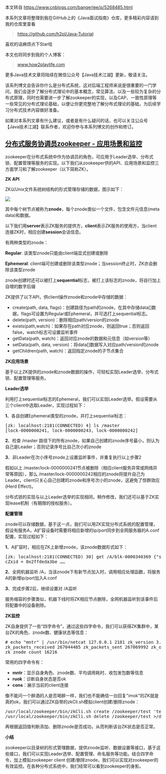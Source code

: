 本文转自 https://www.cnblogs.com/bangerlee/p/5268485.html

本系列文章将整理到我在GitHub上的《Java面试指南》仓库，更多精彩内容请到我的仓库里查看
> https://github.com/h2pl/Java-Tutorial

喜欢的话麻烦点下Star哈

本文也将同步到我的个人博客：
> www.how2playlife.com

更多Java技术文章将陆续在微信公众号【Java技术江湖】更新，敬请关注。

该系列博文会告诉你什么是分布式系统，这对后端工程师来说是很重要的一门学问，我们会逐步了解分布式理论中的基本概念，常见算法、以及一些较为复杂的分布式原理，同时也需要进一步了解zookeeper的实现，以及CAP、一致性原理等一些常见的分布式理论基础，以便让你更完整地了解分布式理论的基础，为后续学习分布式技术内容做好准备。

如果对本系列文章有什么建议，或者是有什么疑问的话，也可以关注公众号【Java技术江湖】联系作者，欢迎你参与本系列博文的创作和修订。

<!-- more -->


## [分布式服务协调员zookeeper - 应用场景和监控](https://www.cnblogs.com/bangerlee/p/4427331.html)

zookeeper在分布式系统中作为协调员的角色，可应用于Leader选举、分布式锁、配置管理等服务的实现。以下我们从zookeeper供的API、应用场景和监控三方面学习和了解zookeeper（以下简称ZK）。





**ZK API**

ZK以Unix文件系统树结构的形式管理存储的数据，图示如下：

![](https://images0.cnblogs.com/blog2015/116770/201504/142337054797921.png)

其中每个树节点被称为**znode**，每个znode类似一个文件，包含文件元信息(meta data)和数据。

以下我们用**server**表示ZK服务的提供方，**client**表示ZK服务的使用方，当client连接ZK时，相应创建**session**会话信息。

有两种类型的znode：

**Regular**: 该类型znode只能由client端显式创建或删除

**Ephemeral**: client端可创建或删除该类型znode；当session终止时，ZK亦会删除该类型znode

znode创建时还可以被打上**sequential**标志，被打上该标志的znode，将自行加上自增的数字后缀

ZK提供了以下API，供client操作znode和znode中存储的数据：

*   create(path, data, flags)：创建路径为path的znode，在其中存储data[]数据，flags可设置为Regular或Ephemeral，并可选打上sequential标志。
*   delete(path, version)：删除相应path/version的znode
*   exists(path,watch)：如果存在path对应znode，则返回true；否则返回false，watch标志可设置监听事件
*   getData(path, watch)：返回对应znode的数据和元信息（如version等）
*   setData(path, data, version)：将data[]数据写入对应path/version的znode
*   getChildren(path, watch)：返回指定znode的子节点集合

**ZK应用场景**

基于以上ZK提供的znode和znode数据的操作，可轻松实现Leader选举、分布式锁、配置管理等服务。

**Leader选举**

利用打上sequential标志的Ephemeral，我们可以实现Leader选举。假设需要从三个client中选取Leader，实现过程如下：

**1**、各自创建Ephemeral类型的znode，并打上sequential标志：



<pre>[zk: localhost:2181(CONNECTED) 4] ls /master
[lock-0000000241, lock-0000000243, lock-0000000242]</pre>



**2**、检查 /master 路径下的所有znode，如果自己创建的znode序号最小，则认为自己是Leader；否则记录序号比自己次小的znode

**3**、非Leader在次小序号znode上设置监听事件，并重复执行以上步骤2

假如以上 /master/lock-0000000241节点被删除（相应client服务异常或网络异常等原因），那么 /master/lock-0000000242相应的znode将提升自己为Leader。client只关心自己创建的znode和序号次小的znode，这避免了惊群效应(Herd Effect)。

分布式锁的实现与以上Leader选举的实现相同，稍作修改，我们还可以基于ZK实现lease机制（有期限的授权服务）。

**配置管理**

znode可以存储数据，基于这一点，我们可以用ZK实现分布式系统的配置管理，假设有服务A，A扩容设备时需要将相应新增的ip/port同步到全网服务器的A.conf配置，实现过程如下：

**1**、A扩容时，相应在ZK上新增znode，该znode数据形式如下：



<pre>[zk: localhost:2181(CONNECTED) 30] get /A/blk-0000340369 {"svr_info": [{"ip": "1.1.1.1.", "port": "11000"}]}
cZxid = 0x2ffdeda3be ……</pre>



**2**、全网机器监听 /A，当该znode下有新节点加入时，调用相应处理函数，将服务A的新增ip/port加入A.conf

**3**、完成步骤2后，继续设置对 /A监听

服务缩容的步骤类似，机器下线时将ZK相应节点删除，全网机器监听到该事件后将配置中的设备剔除。

**ZK监控**

ZK自身提供了一些“四字命令”，通过这些四字命令，我们可以获得ZK集群中，某台ZK的角色、znode数、健康状态等信息：




<pre># echo "mntr" | /usr/bin/netcat 127.0.0.1 2181 zk_version 3.4.3-1240972, built on 02/06/2012 10:48 GMT
zk_packets_received 267044485 zk_packets_sent 267069992 zk_outstanding_requests 0 zk_server_state follower
zk_znode_count 16216</pre>




常用的四字命令有：

*   **mntr**：显示自身角色、znode数、平均调用耗时、收包发包数等信息
*   **ruok**：诊断自身状态是否ok
*   **cons**：展示当前的client连接

像不能问一个醉酒的人是否喝醉一样，我们也不能确信一台回复"imok"的ZK就是真的ok，我们可以通过ZK自带的zkCli.sh模拟client创建/删除znode：



<pre>/usr/local/zookeeper/bin/zkCli.sh create /zookeeper/test 'test' >/dev/null 2>&1
/usr/local/zookeeper/bin/zkCli.sh delete /zookeeper/test >/dev/null 2>&1</pre>



再根据返回值判断添加、删除znode是否成功，从而判断该台ZK状态是否正常。

**小结**

zookeeper以目录树的形式管理数据，提供znode监听、数据设置等接口，基于这些接口，我们可以实现Leader选举、配置管理、命名服务等功能。结合四字命令，加上模拟zookeeper client 创建/删除znode，我们可以实现对zookeeper的有效监控。在各种分布式系统中，我们经常可以看到zookeeper的身影。



